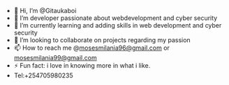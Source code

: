 - 👋 Hi, I’m @Gitaukaboi
- 👀 I’m developer passionate about webdevelopment and cyber security
- 🌱 I’m currently learning and adding skills in web development and cyber security
- 💞️ I’m looking to collaborate on projects regarding my passion
- 📫 How to reach me @mosesmilania96@gmail.com or mosesmilania99@gmail.com
- ⚡ Fun fact: i love in knowing more in what i like.
- Tel:+254705980235
<!---
Gitaukaboi/Gitaukaboi is a ✨ special ✨ repository because its `README.md` (this file) appears on your GitHub profile.
You can click the Preview link to take a look at your changes.
--->
